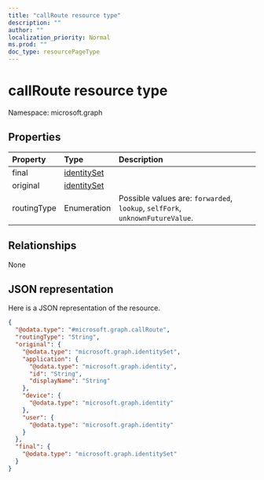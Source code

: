 ```yaml
---
title: "callRoute resource type"
description: ""
author: ""
localization_priority: Normal
ms.prod: ""
doc_type: resourcePageType
---
```


# callRoute resource type


Namespace: microsoft.graph



## Properties
|Property|Type|Description|
|:---|:---|:---|
|final|[identitySet](../resources/identityset.md)||
|original|[identitySet](../resources/identityset.md)||
|routingType|Enumeration| Possible values are: `forwarded`, `lookup`, `selfFork`, `unknownFutureValue`.|

## Relationships
None

## JSON representation
Here is a JSON representation of the resource.
<!-- {
  "blockType": "resource",
  "@odata.type": "microsoft.graph.callRoute"
}
-->
``` json
{
  "@odata.type": "#microsoft.graph.callRoute",
  "routingType": "String",
  "original": {
    "@odata.type": "microsoft.graph.identitySet",
    "application": {
      "@odata.type": "microsoft.graph.identity",
      "id": "String",
      "displayName": "String"
    },
    "device": {
      "@odata.type": "microsoft.graph.identity"
    },
    "user": {
      "@odata.type": "microsoft.graph.identity"
    }
  },
  "final": {
    "@odata.type": "microsoft.graph.identitySet"
  }
}
```

